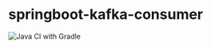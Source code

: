 # springboot-kafka-consumer

![Java CI with Gradle](https://github.com/pawankulkarni13/springboot-kafka-consumer/workflows/Java%20CI%20with%20Gradle/badge.svg?branch=main)
